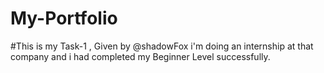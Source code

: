 ﻿# My-Portfolio
#This is my Task-1 , Given by @shadowFox i'm doing an internship at that company and i had completed my Beginner Level successfully.

